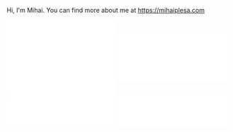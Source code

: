 Hi, I'm Mihai. You can find more about me at https://mihaiplesa.com

<!-- ![GitHub stats](https://github-readme-stats.vercel.app/api?username=mihaiplesa&show_icons=true&count_private=true&include_all_commits=true) -->

<img align="center" width="49%" src="./iso_calender.svg" />

<img align="center" width="49%" src="./achievements.svg" />

<img align="center" width="49%" src="./issue_pr_lang.svg" />

<img align="center" width="49%" src="./acti_comm.svg" />
